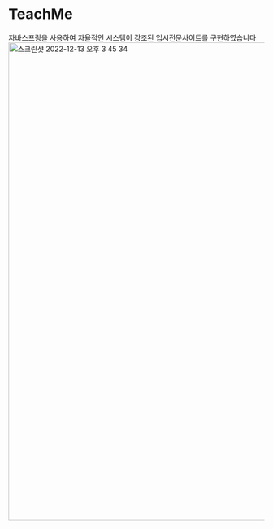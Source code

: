 # TeachMe
자바스프링을 사용하여 자율적인 시스템이 강조된 입시전문사이트를 구현하였습니다
<img width="941" alt="스크린샷 2022-12-13 오후 3 45 34" src="https://user-images.githubusercontent.com/90983846/207245598-4c677990-358d-4e42-83a3-6337f49499a2.png">
